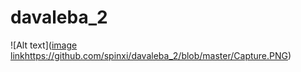 # davaleba_2
![Alt text]([image link](https://github.com/spinxi/davaleba_2/blob/master/Capture.PNG)https://github.com/spinxi/davaleba_2/blob/master/Capture.PNG)
